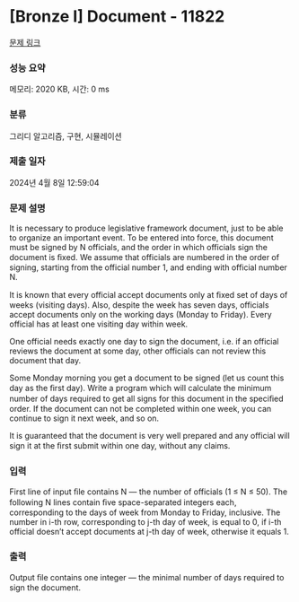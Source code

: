 # [Bronze I] Document - 11822 

[문제 링크](https://www.acmicpc.net/problem/11822) 

### 성능 요약

메모리: 2020 KB, 시간: 0 ms

### 분류

그리디 알고리즘, 구현, 시뮬레이션

### 제출 일자

2024년 4월 8일 12:59:04

### 문제 설명

<p>It is necessary to produce legislative framework document, just to be able to organize an important event. To be entered into force, this document must be signed by N officials, and the order in which officials sign the document is ﬁxed. We assume that officials are numbered in the order of signing, starting from the official number 1, and ending with official number N. </p>

<p>It is known that every official accept documents only at ﬁxed set of days of weeks (visiting days). Also, despite the week has seven days, officials accept documents only on the working days (Monday to Friday). Every official has at least one visiting day within week. </p>

<p>One official needs exactly one day to sign the document, i.e. if an official reviews the document at some day, other officials can not review this document that day. </p>

<p>Some Monday morning you get a document to be signed (let us count this day as the ﬁrst day). Write a program which will calculate the minimum number of days required to get all signs for this document in the speciﬁed order. If the document can not be completed within one week, you can continue to sign it next week, and so on. </p>

<p>It is guaranteed that the document is very well prepared and any official will sign it at the ﬁrst submit within one day, without any claims. </p>

### 입력 

 <p>First line of input ﬁle contains N — the number of officials (1 ≤ N ≤ 50). The following N lines contain ﬁve space-separated integers each, corresponding to the days of week from Monday to Friday, inclusive. The number in i-th row, corresponding to j-th day of week, is equal to 0, if i-th official doesn’t accept documents at j-th day of week, otherwise it equals 1. </p>

<p> </p>

### 출력 

 <p>Output ﬁle contains one integer — the minimal number of days required to sign the document. </p>

<p> </p>

